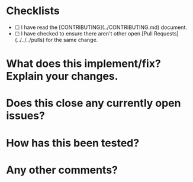 <!-- プルリクエストのタイトルと以下の記述項目は、日本語で書いても良いです -->

# Checklists
<!-- PR作成時にチェックボックスにチェックを入れてください -->

- [ ] <!-- コントリビューティングガイドラインを読みました--> I have read the [CONTRIBUTING](../CONTRIBUTING.md) document.
- [ ] <!-- 同じ変更を要求するオープンなPRが無いことを確認しました --> I have checked to ensure there aren't other open [Pull Requests](../../../pulls) for the same change.

# What does this implement/fix? Explain your changes.
<!-- このPRはどんな機能改善/修正ですか？ -->


# Does this close any currently open issues?
<!-- このPRはオープンになっているissueをクローズしますか？ -->


# How has this been tested?
<!-- このPRはどのようにテストしましたか？ -->


# Any other comments?
<!-- その他コメントはありますか？ -->
